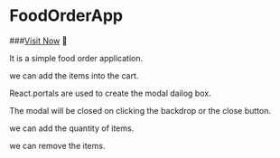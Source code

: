# FoodOrderApp

###[Visit Now](https://foodordercartapp.netlify.app/) 🚀

It is a simple food order application.

we can add the items into the cart.

React.portals are used to create the modal dailog box.

The modal will be closed on clicking the backdrop or the close button.

we can add the quantity of items.

we can remove the items.

